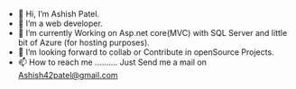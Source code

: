 - 👋 Hi, I’m Ashish Patel.
- 👀 I’m a web developer.
- 🌱 I’m currently Working on Asp.net core(MVC) with SQL Server and little bit of Azure (for hosting purposes).
- 💞️ I’m looking forward to collab or Contribute in openSource Projects.
- 📫 How to reach me .......... Just Send me a mail on Ashish42patel@gmail.com

